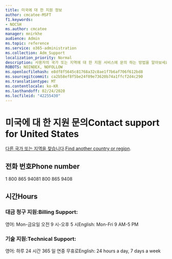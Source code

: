 ```yaml
---
title: 미국에 대 한 지원 정보
author: cmcatee-MSFT
f1.keywords:
- NOCSH
ms.author: cmcatee
manager: mnirkhe
audience: Admin
ms.topic: reference
ms.service: o365-administration
ms.collection: Adm_Support
localization_priority: Normal
description: 사용자의 국가 또는 지역에 대 한 지원 서비스에 문의 하는 방법을 알아보세요.
ROBOTS: NOINDEX, NOFOLLOW
ms.openlocfilehash: e8df8f5645c81768a32c8ae1f7b6af706f612bd8
ms.sourcegitcommit: ca2b58ef8f5be24f09e73620b74a1ffcf2d4c290
ms.translationtype: MT
ms.contentlocale: ko-KR
ms.lasthandoff: 02/24/2020
ms.locfileid: "42255430"
---
```

# <a name="contact-support-for-united-states"></a><span data-ttu-id="a9b05-103">미국에 대 한 지원 문의</span><span class="sxs-lookup"><span data-stu-id="a9b05-103">Contact support for United States</span></span>

<span data-ttu-id="a9b05-104">[다른 국가 또는 지역을 찾습니다](../contact-support-for-business-products.md).</span><span class="sxs-lookup"><span data-stu-id="a9b05-104">[Find another country or region](../contact-support-for-business-products.md).</span></span>

## <a name="phone-number"></a><span data-ttu-id="a9b05-105">전화 번호</span><span class="sxs-lookup"><span data-stu-id="a9b05-105">Phone number</span></span>
<span data-ttu-id="a9b05-106">1 800 865 9408</span><span class="sxs-lookup"><span data-stu-id="a9b05-106">1 800 865 9408</span></span>

## <a name="hours"></a><span data-ttu-id="a9b05-107">시간</span><span class="sxs-lookup"><span data-stu-id="a9b05-107">Hours</span></span>
### <a name="billing-support"></a><span data-ttu-id="a9b05-108">대금 청구 지원:</span><span class="sxs-lookup"><span data-stu-id="a9b05-108">Billing Support:</span></span>

<span data-ttu-id="a9b05-109">영어: Mon-금요일 오전 9 시-오후 5 시</span><span class="sxs-lookup"><span data-stu-id="a9b05-109">English: Mon-Fri 9 AM-5 PM</span></span>

### <a name="technical-support"></a><span data-ttu-id="a9b05-110">기술 지원:</span><span class="sxs-lookup"><span data-stu-id="a9b05-110">Technical Support:</span></span>

<span data-ttu-id="a9b05-111">영어: 하루 24 시간 365 일 연중 무휴로</span><span class="sxs-lookup"><span data-stu-id="a9b05-111">English: 24 hours a day, 7 days a week</span></span>